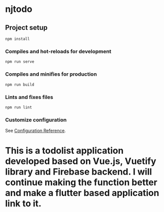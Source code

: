 # njtodo

## Project setup
```
npm install
```

### Compiles and hot-reloads for development
```
npm run serve
```

### Compiles and minifies for production
```
npm run build
```

### Lints and fixes files
```
npm run lint
```

### Customize configuration
See [Configuration Reference](https://cli.vuejs.org/config/).

# This is a todolist application developed based on Vue.js, Vuetify library and Firebase backend. I will continue making the function better and make a flutter based application link to it.
